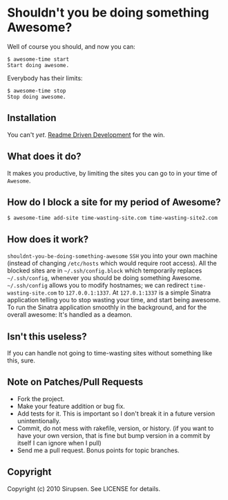 # Shouldn't you be doing something Awesome?

Well of course you should, and now you can:

    $ awesome-time start
    Start doing awesome.

Everybody has their limits:

    $ awesome-time stop
    Stop doing awesome.

## Installation

You can't *yet*. [Readme Driven Development](http://tom.preston-werner.com/2010/08/23/readme-driven-development.html) for the win.

## What does it do?

It makes you productive, by limiting the sites you can go to in your time of `Awesome`.

## How do I block a site for my period of Awesome?

    $ awesome-time add-site time-wasting-site.com time-wasting-site2.com

## How does it work?

`shouldnt-you-be-doing-something-awesome` `SSH` you into your own machine (instead of changing `/etc/hosts` which would require root access). All the blocked sites are in `~/.ssh/config.block` which temporarily replaces `~/.ssh/config`, whenever you should be doing something Awesome. `~/.ssh/config` allows you to modify hostnames; we can redirect `time-wasting-site.com` to `127.0.0.1:1337`. At `127.0.1:1337` is a simple Sinatra application telling you to stop wasting your time, and start being awesome. To run the Sinatra application smoothly in the background, and for the overall awesome: It's handled as a deamon.

## Isn't this useless?

If you can handle not going to time-wasting sites without something like this, sure.

## Note on Patches/Pull Requests
 
* Fork the project.
* Make your feature addition or bug fix.
* Add tests for it. This is important so I don't break it in a
  future version unintentionally.
* Commit, do not mess with rakefile, version, or history.
  (if you want to have your own version, that is fine but bump version in a commit by itself I can ignore when I pull)
* Send me a pull request. Bonus points for topic branches.

## Copyright

Copyright (c) 2010 Sirupsen. See LICENSE for details.
